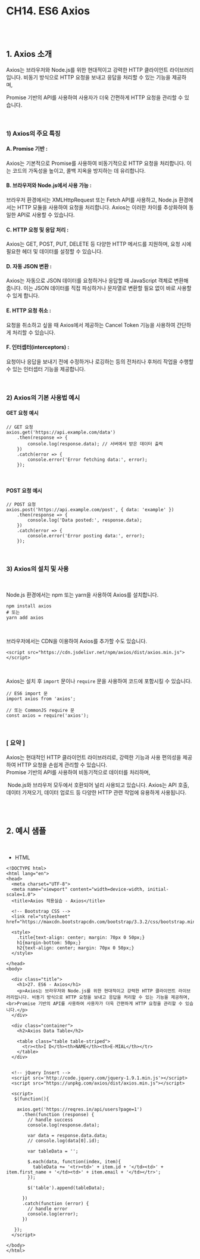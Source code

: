 
# CH14. ES6 Axios

<br>
<br>

## 1. Axios 소개  

Axios는 브라우저와 Node.js를 위한 현대적이고 강력한 HTTP 클라이언트 라이브러리입니다. 비동기 방식으로 HTTP 요청을 보내고 응답을 처리할 수 있는 기능을 제공하며, 

Promise 기반의 API를 사용하여 사용자가 더욱 간편하게 HTTP 요청을 관리할 수 있습니다.

<br>

### 1) Axios의 주요 특징

#### A. Promise 기반 :   
Axios는 기본적으로 Promise를 사용하여 비동기적으로 HTTP 요청을 처리합니다. 이는 코드의 가독성을 높이고, 콜백 지옥을 방지하는 데 유리합니다.  

#### B. 브라우저와 Node.js에서 사용 가능 :   
브라우저 환경에서는 XMLHttpRequest 또는 Fetch API를 사용하고, Node.js 환경에서는 HTTP 모듈을 사용하여 요청을 처리합니다. Axios는 이러한 차이를 추상화하여 동일한 API로 사용할 수 있습니다.
#### C. HTTP 요청 및 응답 처리 :   
Axios는 GET, POST, PUT, DELETE 등 다양한 HTTP 메서드를 지원하며, 요청 시에 필요한 헤더 및 데이터를 설정할 수 있습니다.
#### D. 자동 JSON 변환 :   
Axios는 자동으로 JSON 데이터를 요청하거나 응답할 때 JavaScript 객체로 변환해 줍니다. 이는 JSON 데이터를 직접 파싱하거나 문자열로 변환할 필요 없이 바로 사용할 수 있게 합니다.
#### E. HTTP 요청 취소 :   
요청을 취소하고 싶을 때 Axios에서 제공하는 Cancel Token 기능을 사용하여 간단하게 처리할 수 있습니다.
#### F. 인터셉터(interceptors) :   
요청이나 응답을 보내기 전에 수정하거나 로깅하는 등의 전처리나 후처리 작업을 수행할 수 있는 인터셉터 기능을 제공합니다.

<br>

### 2) Axios의 기본 사용법 예시

#### GET 요청 예시

```
// GET 요청
axios.get('https://api.example.com/data')
    .then(response => {
        console.log(response.data); // 서버에서 받은 데이터 출력
    })
    .catch(error => {
        console.error('Error fetching data:', error);
    });
```

<br>

#### POST 요청 예시

```
// POST 요청
axios.post('https://api.example.com/post', { data: 'example' })
    .then(response => {
        console.log('Data posted:', response.data);
    })
    .catch(error => {
        console.error('Error posting data:', error);
    });
```

<br>

### 3) Axios의 설치 및 사용

<br>

Node.js 환경에서는 npm 또는 yarn을 사용하여 Axios를 설치합니다.

```
npm install axios
# 또는
yarn add axios
```

<br>

브라우저에서는 CDN을 이용하여 Axios를 추가할 수도 있습니다.

```
<script src="https://cdn.jsdelivr.net/npm/axios/dist/axios.min.js"></script>
```

<br>

Axios는 설치 후 `import` 문이나 `require` 문을 사용하여 코드에 포함시킬 수 있습니다.

```
// ES6 import 문
import axios from 'axios';

// 또는 CommonJS require 문
const axios = require('axios');
```

<br>

### [ 요약 ]

Axios는 현대적인 HTTP 클라이언트 라이브러리로, 강력한 기능과 사용 편의성을 제공하여 HTTP 요청을 손쉽게 관리할 수 있습니다.   
Promise 기반의 API를 사용하여 비동기적으로 데이터를 처리하며,

 Node.js와 브라우저 모두에서 호환되어 널리 사용되고 있습니다. Axios는 API 호출, 데이터 가져오기, 데이터 업로드 등 다양한 HTTP 관련 작업에 유용하게 사용됩니다.

<br>
<br>  

## 2. 예시 샘플

<br>

- HTML

```
<!DOCTYPE html>
<html lang="en">
<head>
  <meta charset="UTF-8">
  <meta name="viewport" content="width=device-width, initial-scale=1.0">
  <title>Axios 적용실습 - Axios</title>

  <!-- Bootstrap CSS -->
  <link rel="stylesheet" href="https://maxcdn.bootstrapcdn.com/bootstrap/3.3.2/css/bootstrap.min.css">

  <style>
    .title{text-align: center; margin: 70px 0 50px;}
    h1{margin-bottom: 50px;}
    h2{text-align: center; margin: 70px 0 50px;}
  </style>

</head>
<body>

  <div class="title">
    <h1>27. ES6 - Axios</h1>
    <p>Axios는 브라우저와 Node.js를 위한 현대적이고 강력한 HTTP 클라이언트 라이브러리입니다. 비동기 방식으로 HTTP 요청을 보내고 응답을 처리할 수 있는 기능을 제공하며, <br>Promise 기반의 API를 사용하여 사용자가 더욱 간편하게 HTTP 요청을 관리할 수 있습니다.</p>
  </div>

  <div class="container">
    <h2>Axios Data Table</h2>

    <table class="table table-striped">
      <tr><th>I D</th><th>NAME</th><th>E-MIAL</th></tr>
    </table>
  </div>


  <!-- jQuery Insert -->
  <script src='http://code.jquery.com/jquery-1.9.1.min.js'></script>
  <script src="https://unpkg.com/axios/dist/axios.min.js"></script>
   
  <script>
   $(function(){
     
    axios.get('https://reqres.in/api/users?page=1')
      .then(function (response) {
        // handle success
        console.log(response.data);

        var data = response.data.data;
        // console.log(data[0].id);

        var tableData = '';

        $.each(data, function(index, item){
          tableData += '<tr><td>' + item.id + '</td><td>' + item.first_name + '</td><td>' + item.email + '</td></tr>';
        });

        $('table').append(tableData);

      })
      .catch(function (error) {
        // handle error
        console.log(error);
      })
     
   });
  </script>

</body>
</html>
```